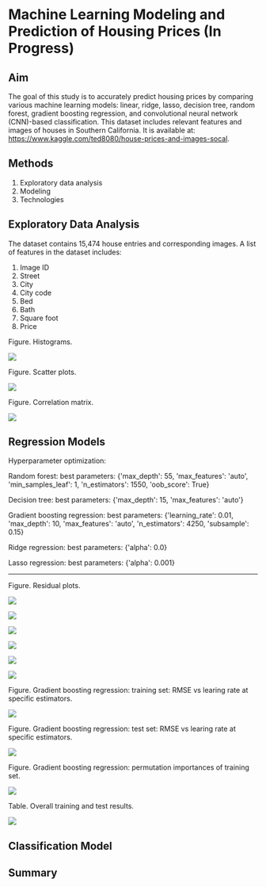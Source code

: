 # Machine Learning Modeling and Prediction of Housing Prices (In Progress)

## Aim

The goal of this study is to accurately predict housing prices by comparing various machine learning models: linear, ridge, lasso, decision tree, random forest, gradient boosting regression, and convolutional neural network (CNN)-based classification.  This dataset includes relevant features and images of houses in Southern California.  It is available at: https://www.kaggle.com/ted8080/house-prices-and-images-socal.


## Methods
1. Exploratory data analysis
2. Modeling
3. Technologies


## Exploratory Data Analysis

The dataset contains 15,474 house entries and corresponding images.  A list of features in the dataset includes:
1. Image ID
2. Street
3. City
4. City code
5. Bed
6. Bath
7. Square foot
8. Price


Figure.  Histograms.

![](figure/histograms.png)


Figure.  Scatter plots.

![](figure/scatterplots.png)


Figure.  Correlation matrix.

![](figure/correlation_matrix.png)


## Regression Models

Hyperparameter optimization:

Random forest: best parameters: {'max_depth': 55, 'max_features': 'auto', 'min_samples_leaf': 1, 'n_estimators': 1550, 'oob_score': True}

Decision tree: best parameters: {'max_depth': 15, 'max_features': 'auto'}

Gradient boosting regression: best parameters: {'learning_rate': 0.01, 'max_depth': 10, 'max_features': 'auto', 'n_estimators': 4250, 'subsample': 0.15}

Ridge regression: best parameters: {'alpha': 0.0}

Lasso regression: best parameters: {'alpha': 0.001}

---------

Figure.  Residual plots.

![](figure/residual_rf.png)

![](figure/residual_dt.png)

![](figure/residual_gbr.png)

![](figure/residual_ridge.png)

![](figure/residual_lasso.png)

![](figure/residual_linear.png)


Figure.  Gradient boosting regression: training set: RMSE vs learing rate at specific estimators.

![](figure/train_rmse_lr.png)


Figure.  Gradient boosting regression: test set: RMSE vs learing rate at specific estimators.

![](figure/test_rmse_lr.png)


Figure.  Gradient boosting regression: permutation importances of training set.

![](figure/permutation.png)


Table.  Overall training and test results.

![](figure/table.jpg)


## Classification Model



## Summary

